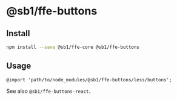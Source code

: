 # @sb1/ffe-buttons

## Install

```bash
npm install --save @sb1/ffe-core @sb1/ffe-buttons
```

## Usage

```less
@import 'path/to/node_modules/@sb1/ffe-buttons/less/buttons';
```

See also `@sb1/ffe-buttons-react`.

